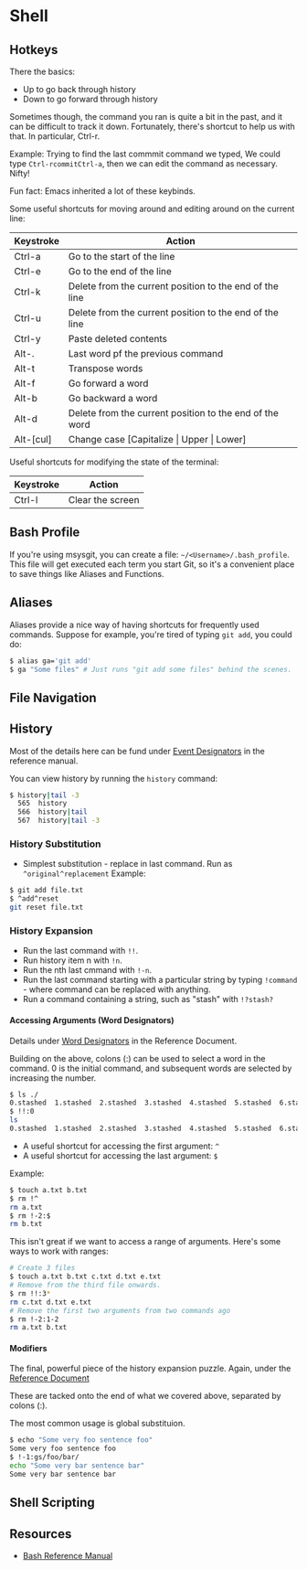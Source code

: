 # Shell

## Hotkeys

There the basics:

- Up to go back through history
- Down to go forward through history

Sometimes though, the command you ran is quite a bit in the past, and it can be difficult to track it down. Fortunately, there's  shortcut to help us with that. In particular, Ctrl-r.

Example: Trying to find the last commmit command we typed, We could type ``Ctrl-rcommitCtrl-a``, then we can edit the command as necessary. Nifty!

Fun fact: Emacs inherited a lot of these keybinds.

Some useful shortcuts for moving around and editing around on the current line:

| Keystroke        | Action                                                 |
|------------------|--------------------------------------------------------|
| Ctrl-a           | Go to the start of the line                            |
| Ctrl-e           | Go to the end of the line                              |
| Ctrl-k           | Delete from the current position to the end of the line|
| Ctrl-u           | Delete from the current position to the end of the line|
| Ctrl-y           | Paste deleted contents                                 |
| Alt-.            | Last word pf the previous command                      |
| Alt-t            | Transpose words                                        |
| Alt-f            | Go forward a word                                      |
| Alt-b            | Go backward a word                                     |
| Alt-d            | Delete from the current position to the end of the word|
| Alt-[cul]        | Change case [Capitalize &#124; Upper &#124; Lower]     |

Useful shortcuts for modifying the state of the terminal:

| Keystroke| Action         |
|----------|----------------|
| Ctrl-l   |Clear the screen|


## Bash Profile

If you're using msysgit, you can create a file: ``~/<Username>/.bash_profile``. This file will get executed each term you start Git, so it's a convenient place to save things like Aliases and Functions.

## Aliases

Aliases provide a nice way of having shortcuts for frequently used commands. Suppose for example, you're tired of typing ``git add``, you could do:
```bash
$ alias ga='git add'
$ ga "Some files" # Just runs "git add some files" behind the scenes.
```

## File Navigation

## History

Most of the details here can be fund under [Event Designators](http://www.gnu.org/software/bash/manual/bashref.html#Event-Designators) in the reference manual.

You can view history by running the ``history`` command:

```bash
$ history|tail -3
  565  history
  566  history|tail
  567  history|tail -3
```

### History Substitution

- Simplest substitution - replace in last command. Run as  ``^original^replacement`` Example:
```bash
$ git add file.txt
$ ^add^reset
git reset file.txt
```

### History Expansion

- Run the last command with ``!!``.
- Run history item n with ``!n``.
- Run the nth last cmmand with ``!-n``.
- Run the last command starting with a particular string by typing ``!command`` - where command can be replaced with anything.
- Run a command containing a string, such as "stash" with ``!?stash?``


#### Accessing Arguments (Word Designators)

Details under [Word Designators](http://www.gnu.org/software/bash/manual/bashref.html#Word-Designators) in the Reference Document.

Building on the above, colons (:) can be used to select a word in the command. 0 is the initial command, and subsequent words are selected by increasing the number.

```bash
$ ls ./
0.stashed  1.stashed  2.stashed  3.stashed  4.stashed  5.stashed  6.stashed  7.stashed  README.txt  test
$ !!:0
ls
0.stashed  1.stashed  2.stashed  3.stashed  4.stashed  5.stashed  6.stashed  7.stashed  README.txt  test
```

- A useful shortcut for accessing the first argument: ``^``
- A useful shortcut for accessing the last argument: ``$``

Example:

```bash
$ touch a.txt b.txt
$ rm !^
rm a.txt
$ rm !-2:$
rm b.txt
```

This isn't great if we want to access a range of arguments. Here's some ways to work with ranges:

```bash
# Create 3 files
$ touch a.txt b.txt c.txt d.txt e.txt
# Remove from the third file onwards.
$ rm !!:3*
rm c.txt d.txt e.txt
# Remove the first two arguments from two commands ago
$ rm !-2:1-2
rm a.txt b.txt
```

#### Modifiers

The final, powerful piece of the history expansion puzzle. Again, under the [Reference Document](http://www.gnu.org/software/bash/manual/bashref.html#Modifiers)

These are tacked onto the end of what we covered above, separated by colons (:).

The most common usage is global substituion.

```bash
$ echo "Some very foo sentence foo"
Some very foo sentence foo
$ !-1:gs/foo/bar/
echo "Some very bar sentence bar"
Some very bar sentence bar
```

## Shell Scripting

## Resources

- [Bash Reference Manual](http://www.gnu.org/software/bash/manual/bashref.html)
